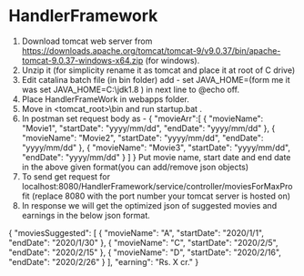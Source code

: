 # HandlerFramework

1. Download tomcat web server from https://downloads.apache.org/tomcat/tomcat-9/v9.0.37/bin/apache-tomcat-9.0.37-windows-x64.zip (for windows).
2. Unzip it (for simplicity rename it as tomcat and place it at root of C drive)
3. Edit catalina batch file (in bin folder) add -
   set JAVA_HOME=<path to jdk>(form me it was set JAVA_HOME=C:\jdk1.8 ) in next line to @echo off.
4. Place HandlerFrameWork in webapps folder.
5. Move in <tomcat_root>\bin and run startup.bat .
6. In postman set request body as - 
 {
  "movieArr":[
  {
	  "movieName": "Movie1",
	  "startDate": "yyyy/mm/dd",
	  "endDate": "yyyy/mm/dd"
  },
  {
	  "movieName": "Movie2",
	  "startDate": "yyyy/mm/dd",
	  "endDate": "yyyy/mm/dd"
  },
  {
	  "movieName": "Movie3",
	  "startDate": "yyyy/mm/dd",
	  "endDate": "yyyy/mm/dd"
  }
  ]
}
  Put movie name, start date and end date in the above given format(you can add/remove json objects)
6. To send get request for localhost:8080/HandlerFramework/service/controller/moviesForMaxProfit (replace 8080 with the port number your tomcat server is hosted on)
7. In response we will get the optimized json of suggested movies and earnings in the below json format.
  
  {
    "moviesSuggested": [
        {
            "movieName": "A",
            "startDate": "2020/1/1",
            "endDate": "2020/1/30"
        },
        {
            "movieName": "C",
            "startDate": "2020/2/5",
            "endDate": "2020/2/15"
        },
        {
            "movieName": "D",
            "startDate": "2020/2/16",
            "endDate": "2020/2/26"
        }
    ],
    "earning": "Rs. X cr."
}
